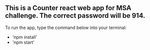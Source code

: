 ## This is a Counter react web app for MSA challenge. The correct password will be 914.

To run the app, type the command below into your terminal: 
* 'npm install' 
* 'npm start' 

